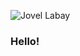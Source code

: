 ![Jovel Labay](https://user-images.githubusercontent.com/68805755/148552500-76f46327-64cd-4c72-b408-d3c165c099f2.png)


### Hello!
